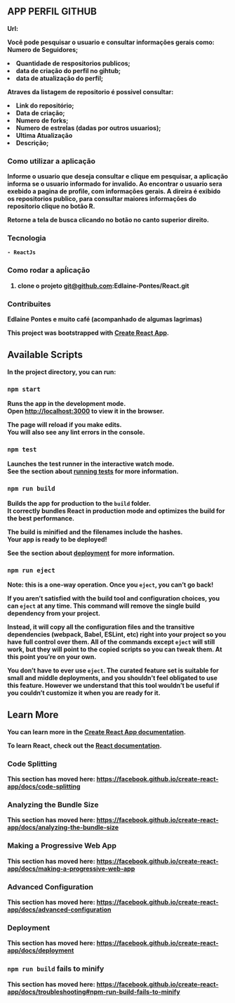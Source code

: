 ## APP PERFIL GITHUB

<b>Url:<b>

<p>Você pode pesquisar o usuario e consultar informações gerais como:
Numero de Seguidores;<p>

<li>Quantidade de respositorios publicos;
<li>data de criação do perfil no gihtub;
<li>data de atualização do perfil;

<p>Atraves da listagem de repositorio é possivel consultar:<p>

<li>Link do repositório;
<li>Data de criação;
<li>Numero de forks;
<li>Numero de estrelas (dadas por outros usuarios);
<li>Ultima Atualização
<li>Descrição;

### Como utilizar a aplicação

<p>Informe o usuario que deseja consultar e clique em pesquisar, a aplicação informa se o usuario informado for invalido.
Ao encontrar o usuario sera exebido a pagina de profile, com informações gerais.
A direira é exibido os repositorios publico, para consultar maiores informações do repositorio clique no <bold>botão R.<bold><p>

Retorne a tela de busca clicando no botão no canto superior direito.


### Tecnologia ###

    - ReactJs

### Como rodar a apĺicação

1. clone o projeto
    git@github.com:Edlaine-Pontes/React.git



### Contribuites ###

Edlaine Pontes e muito café (acompanhado de algumas lagrimas)

 




    




This project was bootstrapped with [Create React App](https://github.com/facebook/create-react-app).

## Available Scripts

In the project directory, you can run:

### `npm start`

Runs the app in the development mode.<br />
Open [http://localhost:3000](http://localhost:3000) to view it in the browser.

The page will reload if you make edits.<br />
You will also see any lint errors in the console.

### `npm test`

Launches the test runner in the interactive watch mode.<br />
See the section about [running tests](https://facebook.github.io/create-react-app/docs/running-tests) for more information.

### `npm run build`

Builds the app for production to the `build` folder.<br />
It correctly bundles React in production mode and optimizes the build for the best performance.

The build is minified and the filenames include the hashes.<br />
Your app is ready to be deployed!

See the section about [deployment](https://facebook.github.io/create-react-app/docs/deployment) for more information.

### `npm run eject`

**Note: this is a one-way operation. Once you `eject`, you can’t go back!**

If you aren’t satisfied with the build tool and configuration choices, you can `eject` at any time. This command will remove the single build dependency from your project.

Instead, it will copy all the configuration files and the transitive dependencies (webpack, Babel, ESLint, etc) right into your project so you have full control over them. All of the commands except `eject` will still work, but they will point to the copied scripts so you can tweak them. At this point you’re on your own.

You don’t have to ever use `eject`. The curated feature set is suitable for small and middle deployments, and you shouldn’t feel obligated to use this feature. However we understand that this tool wouldn’t be useful if you couldn’t customize it when you are ready for it.

## Learn More

You can learn more in the [Create React App documentation](https://facebook.github.io/create-react-app/docs/getting-started).

To learn React, check out the [React documentation](https://reactjs.org/).

### Code Splitting

This section has moved here: https://facebook.github.io/create-react-app/docs/code-splitting

### Analyzing the Bundle Size

This section has moved here: https://facebook.github.io/create-react-app/docs/analyzing-the-bundle-size

### Making a Progressive Web App

This section has moved here: https://facebook.github.io/create-react-app/docs/making-a-progressive-web-app

### Advanced Configuration

This section has moved here: https://facebook.github.io/create-react-app/docs/advanced-configuration

### Deployment

This section has moved here: https://facebook.github.io/create-react-app/docs/deployment

### `npm run build` fails to minify

This section has moved here: https://facebook.github.io/create-react-app/docs/troubleshooting#npm-run-build-fails-to-minify
